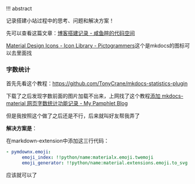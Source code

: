 !!! abstract 

记录搭建小站过程中的思考、问题和解决方案！

先可以查看这篇文章：[博客搭建记录 - 咸鱼暄的代码空间](https://xuan-insr.github.io/%E6%9D%82%E9%A1%B9/%E5%8D%9A%E5%AE%A2%E6%90%AD%E5%BB%BA%E8%AE%B0%E5%BD%95/)

[Material Design Icons - Icon Library - Pictogrammers](https://pictogrammers.com/library/mdi/)这个是mkdocs的图标可以去里面找

### 字数统计

首先先看这个教程：https://github.com/TonyCrane/mkdocs-statistics-plugin

下载了之后发现字数前面的图片加载不出来，上网找了这个教程[添加 mkdocs-material 网页字数统计功能记录 - My Pamphlet Blog](https://ronaldln.github.io/MyPamphlet-Blog/2023/10/24/mkdocs-material/)

但是我按照这个做了之后还是不行，后来就叫好友帮我弄了

**解决方案是**：

在markdown-extension中添加这三行代码：

```yaml
- pymdownx.emoji:
      emoji_index: !!python/name:materialx.emoji.twemoji
      emoji_generator: !!python/name:material.extensions.emoji.to_svg
```

应该就可以了

